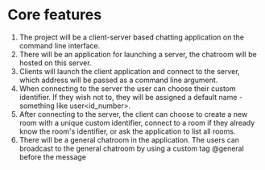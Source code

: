 # Core features 
1. The project will be a client-server based chatting application on the command line interface. 
2. There will be an application for launching a server, the chatroom will be hosted on this server.
3. Clients will launch the client application and connect to the server, which address will be passed as a command line argument. 
4. When connecting to the server the user can choose their custom identifier. If they wish not to, they will be assigned a default name - something like user<id_number>. 
5. After connecting to the server, the client can choose to create a new room with a unique custom identifier, connect to a room if they already know the room's identifier, or ask the application to list all rooms. 
6. There will be a general chatroom in the application. The users can broadcast to the general chatroom by using a custom tag @general before the message